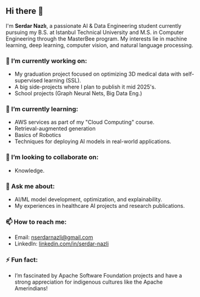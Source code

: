 ## Hi there 👋

I'm **Serdar Nazlı**, a passionate AI & Data Engineering student currently pursuing my B.S. at Istanbul Technical University and M.S. in Computer Engineering through the MasterBee program. My interests lie in machine learning, deep learning, computer vision, and natural language processing.

### 🔭 I’m currently working on:
- My graduation project focused on optimizing 3D medical data with self-supervised learning (SSL).
- A big side-projects where I plan to publish it mid 2025's.
- School projects (Graph Neural Nets, Big Data Eng.)

### 🌱 I’m currently learning:
- AWS services as part of my "Cloud Computing" course.
- Retrieval-augmented generation
- Basics of Robotics
- Techniques for deploying AI models in real-world applications.

### 👯 I’m looking to collaborate on:
- Knowledge.

### 💬 Ask me about:
- AI/ML model development, optimization, and explainability.
- My experiences in healthcare AI projects and research publications.

### 📫 How to reach me:
- Email: [nserdarnazli@gmail.com](mailto:nserdarnazli@gmail.com)
- LinkedIn: [linkedin.com/in/serdar-nazli](https://www.linkedin.com/in/serdar-nazli/)

### ⚡ Fun fact:
- I’m fascinated by Apache Software Foundation projects and have a strong appreciation for indigenous cultures like the Apache Amerindians!
